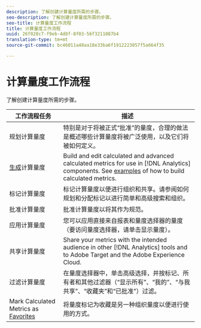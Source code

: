 ```yaml
---
description: 了解创建计算量度所需的步骤。
seo-description: 了解创建计算量度所需的步骤。
seo-title: 计算量度工作流程
title: 计算量度工作流程
uuid: 26f028c7-f9eb-4d8f-8f03-56f3211087b4
translation-type: tm+mt
source-git-commit: bc46011a48aa18e33ba6f1912223857f5a664f35

---
```



# 计算量度工作流程

了解创建计算量度所需的步骤。

| 工作流程任务 | 描述 |
| --- | --- |
| 规划计算量度 | 特别是对于将被正式“批准”的量度，合理的做法是概述哪些计算量度将被广泛使用，以及它们将被如何定义。 |
| [生成](c-build-metrics/cm-build-metrics.md)计算量度 | Build and edit calculated and advanced calculated metrics for use in [!DNL Analytics] components.  See [examples](c-build-metrics/cm-build-metrics.md) of how to build calculated metrics. |
| [](cm-tagging.md)标记计算量度 | 标记计算量度以便进行组织和共享。请参阅如何规划和分配标记以进行简单和高级搜索和组织。 |
| [](cm-approving.md)批准计算量度 | 批准计算量度以将其作为规范。 |
| 应用计算量度 | 您可以应用直接来自报表和量度选择器的量度（要访问量度选择器，请单击显示量度）。 |
| [](cm-sharing.md)共享计算量度 | Share your metrics with the intended audience in other [!DNL Analytics] tools and to Adobe Target and the Adobe Experience Cloud. |
| 过滤计算量度 | 在量度选择器中，单击高级选择，并按标记、所有者和其他过滤器（“显示所有”、“我的”、“与我共享”、“收藏夹”和“已批准”）过滤。 |
| Mark Calculated Metrics as [Favorites](cm-finding.md) | 将量度标记为收藏是另一种组织量度以便进行使用的方式。 |
